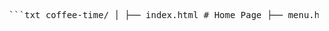 <pre> ```txt coffee-time/ │ ├── index.html # Home Page ├── menu.html # Menu Page ├── membership.html # Membership Page ├── location.html # Location Page ├── contact.html # Contact Page (if available) │ ├── assets/ │ ├── css/ │ │ └── style.css # Main stylesheet │ ├── js/ │ │ └── script.js # JavaScript for UI interactions │ ├── assets/image/ # All image assets including logo and delivery logos ``` </pre>
